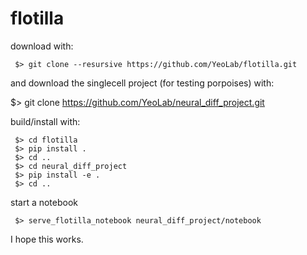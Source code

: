 flotilla
========
download with:
```
 $> git clone --resursive https://github.com/YeoLab/flotilla.git
```
and download the singlecell project (for testing porpoises) with:

 $> git clone https://github.com/YeoLab/neural_diff_project.git

build/install with:
```
 $> cd flotilla
 $> pip install .
 $> cd ..
 $> cd neural_diff_project
 $> pip install -e .
 $> cd ..
```
start a notebook
```
 $> serve_flotilla_notebook neural_diff_project/notebook
```

I hope this works.
